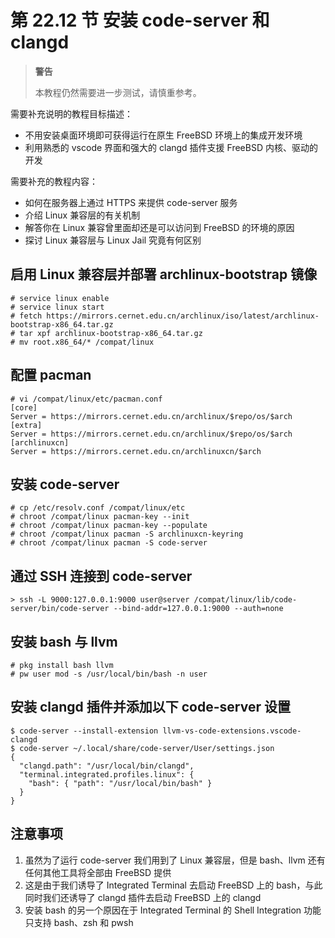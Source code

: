 # 第 22.12 节 安装 code-server 和 clangd

> **警告**
>
> 本教程仍然需要进一步测试，请慎重参考。

需要补充说明的教程目标描述：

- 不用安装桌面环境即可获得运行在原生 FreeBSD 环境上的集成开发环境
- 利用熟悉的 vscode 界面和强大的 clangd 插件支援 FreeBSD 内核、驱动的开发

需要补充的教程内容：

- 如何在服务器上通过 HTTPS 来提供 code-server 服务
- 介绍 Linux 兼容层的有关机制
- 解答你在 Linux 兼容曾里面却还是可以访问到 FreeBSD 的环境的原因
- 探讨 Linux 兼容层与 Linux Jail 究竟有何区别

## 启用 Linux 兼容层并部署 archlinux-bootstrap 镜像

```
# service linux enable
# service linux start
# fetch https://mirrors.cernet.edu.cn/archlinux/iso/latest/archlinux-bootstrap-x86_64.tar.gz
# tar xpf archlinux-bootstrap-x86_64.tar.gz
# mv root.x86_64/* /compat/linux
```

## 配置 pacman

```
# vi /compat/linux/etc/pacman.conf
[core]
Server = https://mirrors.cernet.edu.cn/archlinux/$repo/os/$arch
[extra]
Server = https://mirrors.cernet.edu.cn/archlinux/$repo/os/$arch
[archlinuxcn]
Server = https://mirrors.cernet.edu.cn/archlinuxcn/$arch
```

## 安装 code-server

```
# cp /etc/resolv.conf /compat/linux/etc
# chroot /compat/linux pacman-key --init
# chroot /compat/linux pacman-key --populate
# chroot /compat/linux pacman -S archlinuxcn-keyring
# chroot /compat/linux pacman -S code-server
```

## 通过 SSH 连接到 code-server

```
> ssh -L 9000:127.0.0.1:9000 user@server /compat/linux/lib/code-server/bin/code-server --bind-addr=127.0.0.1:9000 --auth=none
```

## 安装 bash 与 llvm

```
# pkg install bash llvm
# pw user mod -s /usr/local/bin/bash -n user
```

## 安装 clangd 插件并添加以下 code-server 设置

```
$ code-server --install-extension llvm-vs-code-extensions.vscode-clangd
$ code-server ~/.local/share/code-server/User/settings.json
{
  "clangd.path": "/usr/local/bin/clangd",
  "terminal.integrated.profiles.linux": {
    "bash": { "path": "/usr/local/bin/bash" }
  }
}
```

## 注意事项

1. 虽然为了运行 code-server 我们用到了 Linux 兼容层，但是 bash、llvm 还有任何其他工具将全部由 FreeBSD 提供
2. 这是由于我们诱导了 Integrated Terminal 去启动 FreeBSD 上的 bash，与此同时我们还诱导了 clangd 插件去启动 FreeBSD 上的 clangd
3. 安装 bash 的另一个原因在于 Integrated Terminal 的 Shell Integration 功能只支持 bash、zsh 和 pwsh
